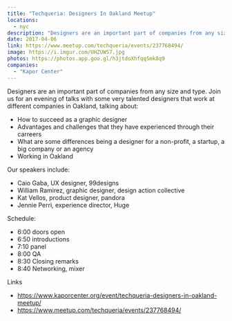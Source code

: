 ```yaml
---
title: "Techqueria: Designers In Oakland Meetup"
locations:
  - nyc
description: "Designers are an important part of companies from any size and type. Join us for an evening of talks with some very talented designers that work at different companies in Oakland."
date: 2017-04-06
link: https://www.meetup.com/techqueria/events/237768494/
image: https://i.imgur.com/UHZUWS7.jpg
photos: https://photos.app.goo.gl/h3jtdoXhfqqSmk8q9
companies:
  - "Kapor Center"
---
```


Designers are an important part of companies from any size and type. Join us for an evening of talks with some very talented designers that work at different companies in Oakland, talking about:

- How to succeed as a graphic designer
- Advantages and challenges that they have experienced through their carreers
- What are some differences being a designer for a non-profit, a startup, a big company or an agency
- Working in Oakland

Our speakers include:

- Caio Gaba, UX designer, 99designs
- William Ramirez, graphic designer, design action collective
- Kat Vellos, product designer, pandora
- Jennie Perri, experience director, Huge

Schedule:

- 6:00 doors open
- 6:50 introductions
- 7:10 panel
- 8:00 QA
- 8:30 Closing remarks
- 8:40 Networking, mixer

Links

- https://www.kaporcenter.org/event/techqueria-designers-in-oakland-meetup/
- https://www.meetup.com/techqueria/events/237768494/
